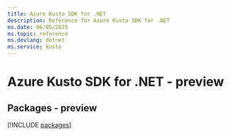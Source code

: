 ```yaml
---
title: Azure Kusto SDK for .NET
description: Reference for Azure Kusto SDK for .NET
ms.date: 06/05/2025
ms.topic: reference
ms.devlang: dotnet
ms.service: kusto
---
```

# Azure Kusto SDK for .NET - preview
## Packages - preview
[!INCLUDE [packages](kusto-index.md)]